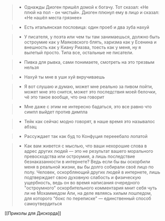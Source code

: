 > - Однажды Диоген пришёл домой к богачу. Тот сказал: «Не плюй на пол - он чистый». Диоген плюнул ему в лицо и сказал: «Не нашёл места грязнее»

> - Есть итальянская пословица: один проеб и два зуба нахуй

> - У писателя, у поэта или чем ты там занимаешься, должно быть остроумие как у Маяковского блять, харизма как у Есенина и внешность как у Киану Риазва, тоесть как у меня, ну я вылетый просто. Типа все, остальные не писатели.

> - Пивка для рывка, сами понимаете, смотреть на это трезвым нельзя

> - Нахуй ты мне в уши хуй вкручиваешь

> - Я вот слушаю и думаю, может мне реально за пивом пойти, может мне это снится, может это последствия моей белочки, чё это такое вообще, что она говорит

> - Мне даже с этим не интересно бадаться, это все равно что симпл выйдет против димпла

> - Тейк как сейчас модно говорят, в наше время это называлос абзац

> - Рассуждает так как буд то Конфуция перееебало лопатой

> - Как вам живется с мыслью, что ваши нехорошие слова в адрес других людей — это не результат вашего морального превосходства или остроумия, а лишь последствие безнаказанности в интернете? Ведь если бы вы оскорбили меня в реальной жизни, вы бы долго собирали своё лицо по полу. Человек, оскорбляющий других людей в интернете, лишь подтверждает свою духовную слабость и физическую ущербность, ведь он во время написания очередного "остроумного" оскорбительного комментария мнит себя чуть ли не Мохаммедом Али, на деле являясь хилым лошпедом, для которого "бокс по переписке" — единственный способ самоутвердиться

[[Приколы для Дискорда]]